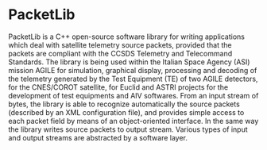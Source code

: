PacketLib
=========
PacketLib is a C++ open-source software library for writing applications which deal with satellite telemetry source packets, provided that the packets are compliant with the CCSDS Telemetry and Telecommand Standards. The library is being used within the Italian Space Agency (ASI) mission AGILE for simulation, graphical display, processing and decoding of the telemetry generated by the Test Equipment (TE) of two AGILE detectors, for the CNES/COROT satellite, for Euclid and ASTRI projects for the development of test equipments and AIV softwares. From an input stream of bytes, the library is able to recognize automatically the source packets (described by an XML configuration file), and provides simple access to each packet field by means of an object-oriented interface. In the same way the library writes source packets to output stream. Various types of input and output streams are abstracted by a software layer.
